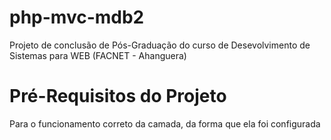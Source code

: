 # php-mvc-mdb2
Projeto de conclusão de Pós-Graduação do curso de Desevolvimento de Sistemas para WEB (FACNET - Ahanguera)

# Pré-Requisitos do Projeto
Para o funcionamento correto da camada, da forma que ela foi configurada
